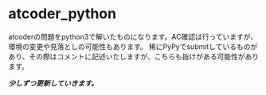 # atcoder_python
atcoderの問題をpython3で解いたものになります。AC確認は行っていますが、環境の変更や見落としの可能性もあります。
稀にPyPyでsubmitしているものがあり、その際はコメントに記述いたしますが、こちらも抜けがある可能性があります。

***少しずつ更新していきます。***
